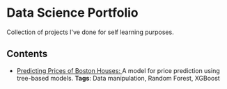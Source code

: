 # Data Science Portfolio

Collection of projects I've done for self learning purposes.

## Contents

  * [Predicting Prices of Boston Houses: ](https://github.com/maticortesr/data-science-portfolio/tree/master/Boston_housing)
A model for price prediction using tree-based models. **Tags**: Data manipulation, Random Forest, XGBoost
